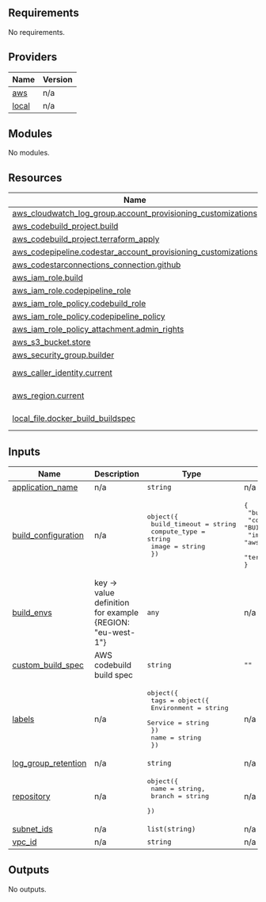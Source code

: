 ## Requirements

No requirements.

## Providers

| Name | Version |
|------|---------|
| <a name="provider_aws"></a> [aws](#provider\_aws) | n/a |
| <a name="provider_local"></a> [local](#provider\_local) | n/a |

## Modules

No modules.

## Resources

| Name | Type |
|------|------|
| [aws_cloudwatch_log_group.account_provisioning_customizations](https://registry.terraform.io/providers/hashicorp/aws/latest/docs/resources/cloudwatch_log_group) | resource |
| [aws_codebuild_project.build](https://registry.terraform.io/providers/hashicorp/aws/latest/docs/resources/codebuild_project) | resource |
| [aws_codebuild_project.terraform_apply](https://registry.terraform.io/providers/hashicorp/aws/latest/docs/resources/codebuild_project) | resource |
| [aws_codepipeline.codestar_account_provisioning_customizations](https://registry.terraform.io/providers/hashicorp/aws/latest/docs/resources/codepipeline) | resource |
| [aws_codestarconnections_connection.github](https://registry.terraform.io/providers/hashicorp/aws/latest/docs/resources/codestarconnections_connection) | resource |
| [aws_iam_role.build](https://registry.terraform.io/providers/hashicorp/aws/latest/docs/resources/iam_role) | resource |
| [aws_iam_role.codepipeline_role](https://registry.terraform.io/providers/hashicorp/aws/latest/docs/resources/iam_role) | resource |
| [aws_iam_role_policy.codebuild_role](https://registry.terraform.io/providers/hashicorp/aws/latest/docs/resources/iam_role_policy) | resource |
| [aws_iam_role_policy.codepipeline_policy](https://registry.terraform.io/providers/hashicorp/aws/latest/docs/resources/iam_role_policy) | resource |
| [aws_iam_role_policy_attachment.admin_rights](https://registry.terraform.io/providers/hashicorp/aws/latest/docs/resources/iam_role_policy_attachment) | resource |
| [aws_s3_bucket.store](https://registry.terraform.io/providers/hashicorp/aws/latest/docs/resources/s3_bucket) | resource |
| [aws_security_group.builder](https://registry.terraform.io/providers/hashicorp/aws/latest/docs/resources/security_group) | resource |
| [aws_caller_identity.current](https://registry.terraform.io/providers/hashicorp/aws/latest/docs/data-sources/caller_identity) | data source |
| [aws_region.current](https://registry.terraform.io/providers/hashicorp/aws/latest/docs/data-sources/region) | data source |
| [local_file.docker_build_buildspec](https://registry.terraform.io/providers/hashicorp/local/latest/docs/data-sources/file) | data source |

## Inputs

| Name | Description | Type | Default | Required |
|------|-------------|------|---------|:--------:|
| <a name="input_application_name"></a> [application\_name](#input\_application\_name) | n/a | `string` | n/a | yes |
| <a name="input_build_configuration"></a> [build\_configuration](#input\_build\_configuration) | n/a | <pre>object({<br>    build_timeout = string<br>    compute_type  = string<br>    image         = string<br>  })</pre> | <pre>{<br>  "build_timeout": "300",<br>  "compute_type": "BUILD_GENERAL1_SMALL",<br>  "image": "aws/codebuild/amazonlinux2-x86_64-standard:3.0",<br>  "terraform_version": "1.1.7"<br>}</pre> | no |
| <a name="input_build_envs"></a> [build\_envs](#input\_build\_envs) | key -> value definition for example {REGION: "eu-west-1"} | `any` | n/a | yes |
| <a name="input_custom_build_spec"></a> [custom\_build\_spec](#input\_custom\_build\_spec) | AWS codebuild build spec | `string` | `""` | no |
| <a name="input_labels"></a> [labels](#input\_labels) | n/a | <pre>object({<br>    tags = object({<br>      Environment = string<br>      Service     = string<br>    })<br>    name = string<br>  })</pre> | n/a | yes |
| <a name="input_log_group_retention"></a> [log\_group\_retention](#input\_log\_group\_retention) | n/a | `string` | n/a | yes |
| <a name="input_repository"></a> [repository](#input\_repository) | n/a | <pre>object({<br>    name   = string,<br>    branch = string<br>  })</pre> | n/a | yes |
| <a name="input_subnet_ids"></a> [subnet\_ids](#input\_subnet\_ids) | n/a | `list(string)` | n/a | yes |
| <a name="input_vpc_id"></a> [vpc\_id](#input\_vpc\_id) | n/a | `string` | n/a | yes |

## Outputs

No outputs.
